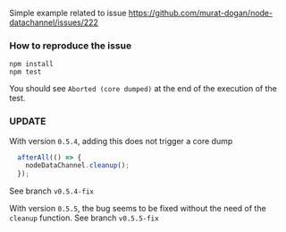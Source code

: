 Simple example related to issue https://github.com/murat-dogan/node-datachannel/issues/222

### How to reproduce the issue
```
npm install
npm test
```
You should see `Aborted (core dumped)` at the end of the execution of the test.

### UPDATE
With version `0.5.4`, adding this does not trigger a core dump
```js
  afterAll(() => {
    nodeDataChannel.cleanup();
  });
```
See branch `v0.5.4-fix`

With version `0.5.5`, the bug seems to be fixed without the need of the `cleanup` function.
See branch `v0.5.5-fix`

